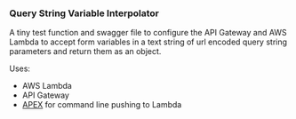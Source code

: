 ### Query String Variable Interpolator

A tiny test function and swagger file to configure the API Gateway and AWS Lambda to accept form variables in a text string of url encoded query string parameters and return them as an object.

Uses:
- AWS Lambda
- API Gateway
- [APEX](http://apex.run/) for command line pushing to Lambda
